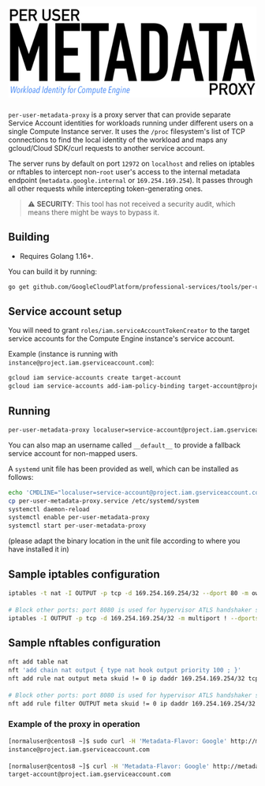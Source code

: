 # ![Per user metadata proxy](img/logo-small.png)

`per-user-metadata-proxy` is a proxy server that can provide separate Service Account identities for workloads running
under different users on a single Compute Instance server. It uses the `/proc` filesystem's list of TCP connections
to find the local identity of the workload and maps any gcloud/Cloud SDK/curl requests to another service account.

The server runs by default on port `12972` on `localhost` and relies on iptables or nftables to intercept non-`root`
user's access to the internal metadata endpoint (`metadata.google.internal` or `169.254.169.254`). It passes through
all other requests while intercepting token-generating ones. 

> :warning: **SECURITY**: This tool has not received a security audit, which means there might be ways to bypass it.

## Building

* Requires Golang 1.16+.

You can build it by running:

```sh
go get github.com/GoogleCloudPlatform/professional-services/tools/per-user-metadata-proxy
```

## Service account setup

You will need to grant `roles/iam.serviceAccountTokenCreator` to the target service accounts for the 
Compute Engine instance's service account.

Example (instance is running with `instance@project.iam.gserviceaccount.com`):

```sh
gcloud iam service-accounts create target-account
gcloud iam service-accounts add-iam-policy-binding target-account@project.iam.gserviceaccount.com --member="serviceAccount:instance@project.iam.gserviceaccount.com" --role="roles/iam.serviceAccountTokenCreator"
```

## Running

```sh
per-user-metadata-proxy localuser=service-account@project.iam.gserviceaccount.com anotheruser=other-service-account@project.iam.gserviceaccount.com
```

You can also map an username called `__default__` to provide a fallback service account for non-mapped users.

A `systemd` unit file has been provided as well, which can be installed as follows:

```sh
echo 'CMDLINE="localuser=service-account@project.iam.gserviceaccount.com anotheruser=other-service-account@project.iam.gserviceaccount.com"' | (umask 007; cat > /etc/per-user-metadata-proxy)
cp per-user-metadata-proxy.service /etc/systemd/system
systemctl daemon-reload
systemctl enable per-user-metadata-proxy
systemctl start per-user-metadata-proxy
```
(please adapt the binary location in the unit file according to where you have installed it in)

## Sample iptables configuration

```sh
iptables -t nat -I OUTPUT -p tcp -d 169.254.169.254/32 --dport 80 -m owner ! --uid-owner 0 -j DNAT --to-destination 127.0.0.1:12972

# Block other ports: port 8080 is used for hypervisor ATLS handshaker service address, and 8081 for snapshots service
iptables -I OUTPUT -p tcp -d 169.254.169.254/32 -m multiport ! --dports 53,80,8081 -m owner ! --uid-owner 0 -j REJECT
```

## Sample nftables configuration

```sh
nft add table nat
nft 'add chain nat output { type nat hook output priority 100 ; }'
nft add rule nat output meta skuid != 0 ip daddr 169.254.169.254/32 tcp dport 80 dnat to 127.0.0.1:12972 

# Block other ports: port 8080 is used for hypervisor ATLS handshaker service address, and 8081 for snapshots service
nft add rule filter OUTPUT meta skuid != 0 ip daddr 169.254.169.254/32 tcp dport != '{53,80,8081}' reject
```

### Example of the proxy in operation

```sh
[normaluser@centos8 ~]$ sudo curl -H 'Metadata-Flavor: Google' http://metadata.google.internal/computeMetadata/v1/instance/service-accounts/default/email
instance@project.iam.gserviceaccount.com

[normaluser@centos8 ~]$ curl -H 'Metadata-Flavor: Google' http://metadata.google.internal/computeMetadata/v1/instance/service-accounts/default/email
target-account@project.iam.gserviceaccount.com
```